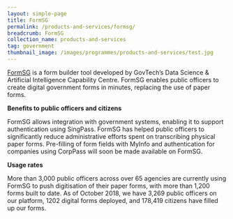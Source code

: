 ```yaml
---
layout: simple-page
title: FormSG
permalink: /products-and-services/formsg/
breadcrumb: FormSG
collection_name: products-and-services
tag: government
thumbnail_image: /images/programmes/products-and-services/test.jpg
---
```


[FormSG](https://form.gov.sg/#!/) is a form builder tool developed by GovTech’s Data Science & Artificial Intelligence Capability Centre. FormSG enables public officers to create digital government forms in minutes, replacing the use of paper forms.
                                                                                      
**Benefits to public officers and citizens**

FormSG allows integration with government systems, enabling it to support authentication using SingPass. FormSG has helped public officers to significantly reduce administrative efforts spent on transcribing physical paper forms. Pre-filling of form fields with MyInfo and authentication for companies using CorpPass will soon be made available on FormSG.
 
**Usage rates**

More than 3,000 public officers across over 65 agencies are currently using FormSG to push digitisation of their paper forms, with more than 1,200 forms built to date. As of October 2018, we have 3,269 public officers on our platform, 1202 digital forms deployed, and 178,419 citizens have filled up our forms.
